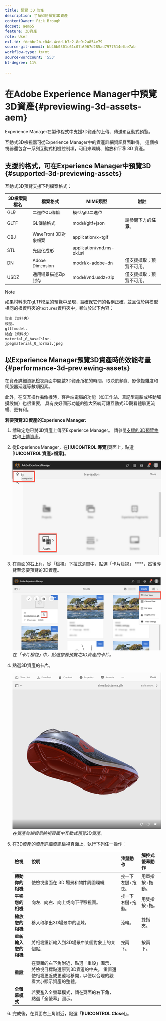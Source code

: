 ```yaml
---
title: 預覽 3D 資產
description: 了解如何預覽3D資產
contentOwner: Rick Brough
docset: aem65
feature: 3D資產
role: User
exl-id: fdebbc2b-c04d-4cdd-b7c2-8e9a2a854e79
source-git-commit: bb46b0301c61c07a8967d285ad7977514efbe7ab
workflow-type: tm+mt
source-wordcount: '553'
ht-degree: 11%

---
```


# 在Adobe Experience Manager中預覽3D資產{#previewing-3d-assets-aem}

Experience Manager在製作程式中支援3D資產的上傳、傳送和互動式預覽。

互動式3D檢視器可從Experience Manager中的資產詳細資訊頁面取得。 這個檢視器還包含一系列互動式相機控制項，可用來環繞、縮放和平移 3D 資產。

<!-- See also [Working with 3D assets in Dynamic Media](/help/assets/assets-3d.md). -->

## 支援的格式，可在Experience Manager中預覽3D {#supported-3d-previewing-assets}

互動式3D預覽支援下列檔案格式：

| 3D檔案副檔名 | 檔案格式 | MIME類型 | 附註 |
|---|---|---|---|
| GLB | 二進位GL傳輸 | 模型/gltf二進位 |  |
| GLTF | GL傳輸格式 | model/gltf+json | 請參閱下方的&#x200B;**注意**。 |
| OBJ | WaveFront 3D對象檔案 | application/x-tgif |  |
| STL | 光固化成形 | application/vnd.ms-pki.stl |  |
| DN | Adobe Dimension | model/x-adobe-dn | 僅支援擷取；預覽不可用。 |
| USDZ | 通用場景描述Zip封存 | model/vnd.usdz+zip | 僅支援擷取；預覽不可用。 |

>[!NOTE]
>
>如果材料未在gLTF模型的預覽中呈現，請確保它們的名稱正確，並且位於與模型相同的根資料夾的`textures`資料夾中，類似於以下內容：

    資產（資料夾）
    模型。
    gltfmodel.
    結合（資料夾）
    material_0_baseColor.
    jpegmaterial_0_normal.jpeg

## 以Experience Manager預覽3D資產時的效能考量{#performance-3d-previewing-assets}

在資產詳細資訊檢視頁面中開啟3D資產所花的時間，取決於頻寬、影像複雜度和伺服器延遲等數項因素。

此外，在交互操作攝像機時，客戶端電腦的功能（如工作站、筆記型電腦或移動觸摸設備）也很重要。 具有良好圖形功能的強大系統可讓互動式3D觀看體驗更流暢、更有利。

**若要預覽3D資產的Experience Manager:**

1. 請確定您已將3D資產上傳至Experience Manager。
請參閱[支援的3D預覽格式](#supported-3d-previewing-assets)和[上傳資產](/help/assets/manage-assets.md#uploading-assets)。
1. 從Experience Manager，在&#x200B;**[!UICONTROL 導覽]**&#x200B;頁面上，點選&#x200B;**[!UICONTROL 資產>檔案]**。

   ![導覽頁面](/help/assets/assets-dm/navigation-assets.png)

1. 在頁面的右上角，從「檢視」下拉式清單中，點選「卡片檢視」 ****，然後導覽至您要預覽的3D資產。

   ![3D卡選擇](/help/assets/assets-dm/3d-card-select.png)
   _在「卡片檢視」中，點選您要預覽之3D資產的卡片。_

1. 點選3D資產的卡片。

   ![互動式3D預覽](/help/assets/assets-dm/3d-preview.png)
   _在資產詳細資訊檢視頁面中互動式預覽3D資產。_
1. 在3D資產的資產詳細資訊檢視頁面上，執行下列任一操作：

   | 檢視 | 說明 | 滑鼠動作 | 觸控式螢幕動作 |
   | --- | --- | --- | --- |
   | **轉動你的相機** | 使檢視畫面在 3D 場景和物件周圍環繞 | 按一下左鍵+拖曳。 | 用單指按+拖動。 |
   | **平移您的相機** | 向左、向右、向上或向下平移視圖。 | 按一下右鍵+拖動。 | 用雙指按+拖。 |
   | **縮放您的相機** | 移入和移出3D場景中的區域。 | 滾輪。 | 雙指夾。 |
   | **重新輸入您的相機** | 將相機重新輸入到3D場景中某個對象上的某個點。 | 按兩下。 | 按兩下。 |
   | **重設** | 在頁面的右下角附近，點選「重設」圖示，將檢視目標點還原到3D資產的中央。 重置還使相機更近或更遠地移開，以便以合理的觀看大小顯示資產的整體。 |  |  |
   | **全螢幕模式** | 若要進入全螢幕模式，請在頁面的右下角，點選「全螢幕」圖示。 |  |  |

1. 完成後，在頁面右上角附近，點選「**[!UICONTROL Close]**」。
